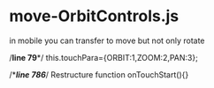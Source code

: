 # move-OrbitControls.js
in mobile you can transfer to move but not only rotate

/******line 79*******/
this.touchPara={ORBIT:1,ZOOM:2,PAN:3};

/******line 786*****/
Restructure   function onTouchStart(){}